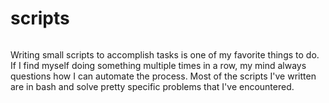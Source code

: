 # scripts

```scala mdoc:percentages:scripts
```

Writing small scripts to accomplish tasks is one of my favorite things to do. If
I find myself doing something multiple times in a row, my mind always questions
how I can automate the process. Most of the scripts I've written are in bash and
solve pretty specific problems that I've encountered.
